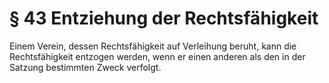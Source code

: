 # § 43 Entziehung der Rechtsfähigkeit
Einem Verein, dessen Rechtsfähigkeit auf Verleihung beruht, kann die Rechtsfähigkeit entzogen werden, wenn er einen anderen als den in der Satzung bestimmten Zweck verfolgt.
